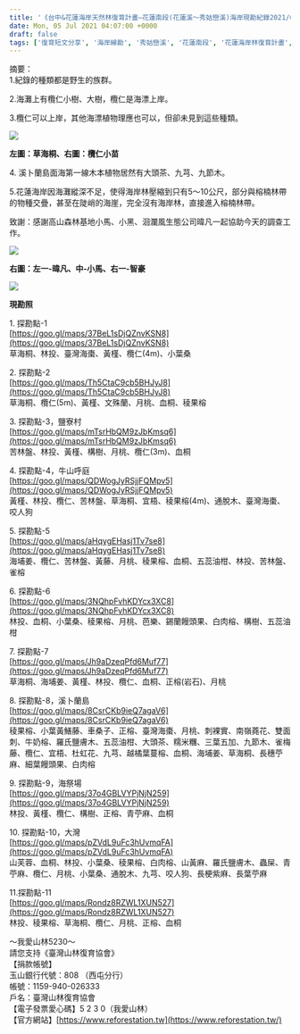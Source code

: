```yaml
---
title: '《台中&花蓮海岸天然林復育計畫—花蓮南段(花蓮溪～秀姑巒溪)海岸現勘紀錄2021/07/05》'
date: Mon, 05 Jul 2021 04:07:00 +0000
draft: false
tags: ['復育短文分享', '海岸線勘', '秀姑巒溪', '花蓮南段', '花蓮海岸林復育計畫', '花蓮溪']
---
```


摘要：  
1.紀錄的種類都是野生的族群。

2.海灘上有欖仁小樹、大樹，欖仁是海漂上岸。

3.欖仁可以上岸，其他海漂植物理應也可以，但卻未見到這些種類。

![](https://www.reforestation.tw/wp-content/uploads/2021/08/圖片4-1.png)

**左圖：草海桐、右圖：欖仁小苗**

4. 溪卜蘭島面海第一線木本植物居然有大頭茶、九芎、九節木。

5.花蓮海岸因海灘縱深不足，使得海岸林壓縮到只有5～10公尺，部分與榕楠林帶的物種交疊，甚至在陡峭的海崖，完全沒有海岸林，直接進入榕楠林帶。

致謝：感謝高山森林基地小馬、小黑、洄瀾風生態公司暐凡一起協助今天的調查工作。

![](https://www.reforestation.tw/wp-content/uploads/2021/08/圖片1.png)

**右圖：左一-暐凡、中-小馬、右一-智豪**

![](https://www.reforestation.tw/wp-content/uploads/2021/08/圖片3.png)

**現勘照**

1. 探勘點-1  
[https://goo.gl/maps/37BeL1sDjQZnvKSN8](https://goo.gl/maps/37BeL1sDjQZnvKSN8)  
草海桐、林投、臺灣海棗、黃槿、欖仁(4m)、小葉桑

2. 探勘點-2  
[https://goo.gl/maps/Th5CtaC9cb5BHJyJ8](https://goo.gl/maps/Th5CtaC9cb5BHJyJ8)  
草海桐、欖仁(5m)、黃槿、文殊蘭、月桃、血桐、稜果榕

3. 探勘點-3，鹽寮村  
[https://goo.gl/maps/mTsrHbQM9zJbKmsq6](https://goo.gl/maps/mTsrHbQM9zJbKmsq6)  
苦林盤、林投、黃槿、構樹、月桃、欖仁(3m)、血桐

4. 探勘點-4，牛山呼庭  
[https://goo.gl/maps/QDWogJyRSjjFQMpv5](https://goo.gl/maps/QDWogJyRSjjFQMpv5)  
黃槿、林投、欖仁、苦林盤、草海桐、宜梧、稜果榕(4m)、通脫木、臺灣海棗、咬人狗

5. 探勘點-5  
[https://goo.gl/maps/aHqygEHasj1Tv7se8](https://goo.gl/maps/aHqygEHasj1Tv7se8)  
海埔姜、欖仁、苦林盤、黃藤、月桃、稜果榕、血桐、五蕊油柑、林投、苦林盤、雀榕

6. 探勘點-6  
[https://goo.gl/maps/3NQhpFvhKDYcx3XC8](https://goo.gl/maps/3NQhpFvhKDYcx3XC8)  
林投、血桐、小葉桑、稜果榕、月桃、芭樂、錫蘭饅頭果、白肉榕、構樹、五蕊油柑

7. 探勘點-7  
[https://goo.gl/maps/Jh9aDzeqPfd6Muf77](https://goo.gl/maps/Jh9aDzeqPfd6Muf77)  
草海桐、海埔姜、黃槿、林投、欖仁、血桐、正榕(岩石)、月桃

8. 探勘點-8，溪卜蘭島  
[https://goo.gl/maps/8CsrCKb9ieQ7agaV6](https://goo.gl/maps/8CsrCKb9ieQ7agaV6)  
稜果榕、小葉黃鱔藤、車桑子、正榕、臺灣海棗、月桃、刺裸實、南嶺蕘花、雙面刺、牛奶榕、羅氏鹽膚木、五蕊油柑、大頭茶、糯米糰、三葉五加、九節木、雀梅藤、欖仁、宜梧、杜虹花、九芎、越橘葉蔓榕、血桐、海埔姜、草海桐、長穗苧麻、細葉饅頭果、白肉榕

9. 探勘點-9，海祭場  
[https://goo.gl/maps/37o4GBLVYPjNjN259](https://goo.gl/maps/37o4GBLVYPjNjN259)  
林投、黃槿、欖仁、構樹、正榕、青苧麻、血桐

10. 探勘點-10，大灣  
[https://goo.gl/maps/pZVdL9uFc3hUvmqFA](https://goo.gl/maps/pZVdL9uFc3hUvmqFA)  
山芙蓉、血桐、林投、小葉桑、稜果榕、白肉榕、山黃麻、羅氏鹽膚木、蟲屎、青苧麻、欖仁、月桃、小葉桑、通脫木、九芎、咬人狗、長梗紫麻、長葉苧麻

11.探勘點-11  
[https://goo.gl/maps/Rondz8RZWL1XUN527](https://goo.gl/maps/Rondz8RZWL1XUN527)  
林投、稜果榕、草海桐、欖仁、月桃、正榕、血桐

～我愛山林5230～  
請您支持《臺灣山林復育協會》  
【捐款帳號】  
玉山銀行代號：808 （西屯分行）   
帳號：1159-940-026333  
戶名：臺灣山林復育協會  
【電子發票愛心碼】5 2 3 0（我愛山林）  
【官方網站】[https://www.reforestation.tw](https://www.reforestation.tw/)